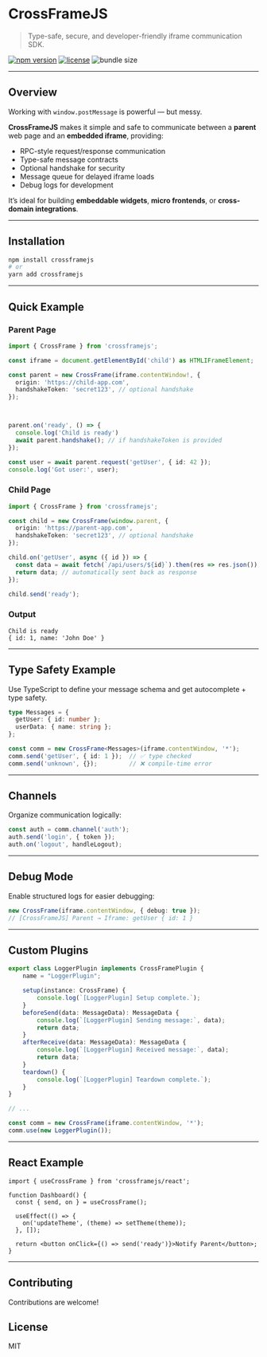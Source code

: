 # CrossFrameJS

> Type-safe, secure, and developer-friendly iframe communication SDK.

[![npm version](https://img.shields.io/npm/v/crossframejs.svg)](https://www.npmjs.com/package/crossframejs)
[![license](https://img.shields.io/npm/l/crossframejs)](LICENSE)
![bundle size](https://img.shields.io/bundlephobia/minzip/crossframejs)

---

## Overview

Working with `window.postMessage` is powerful — but messy.

**CrossFrameJS** makes it simple and safe to communicate between a **parent** web page and an **embedded iframe**, providing:

- RPC-style request/response communication  
- Type-safe message contracts  
- Optional handshake for security  
- Message queue for delayed iframe loads  
- Debug logs for development  

It’s ideal for building **embeddable widgets**, **micro frontends**, or **cross-domain integrations**.

---

## Installation

```bash
npm install crossframejs
# or
yarn add crossframejs
```

---


## Quick Example

### Parent Page

```typescript
import { CrossFrame } from 'crossframejs';

const iframe = document.getElementById('child') as HTMLIFrameElement;

const parent = new CrossFrame(iframe.contentWindow!, {
  origin: 'https://child-app.com',
  handshakeToken: 'secret123', // optional handshake
});



parent.on('ready', () => {
  console.log('Child is ready')
  await parent.handshake(); // if handshakeToken is provided
});

const user = await parent.request('getUser', { id: 42 });
console.log('Got user:', user);

```

### Child Page

```typescript
import { CrossFrame } from 'crossframejs';

const child = new CrossFrame(window.parent, {
  origin: 'https://parent-app.com',
  handshakeToken: 'secret123', // optional handshake
});

child.on('getUser', async ({ id }) => {
  const data = await fetch(`/api/users/${id}`).then(res => res.json());
  return data; // automatically sent back as response
});

child.send('ready');

```

### Output
```
Child is ready
{ id: 1, name: 'John Doe' }
```
---


## Type Safety Example
Use TypeScript to define your message schema and get autocomplete + type safety.

```typescript
type Messages = {
  getUser: { id: number };
  userData: { name: string };
};

const comm = new CrossFrame<Messages>(iframe.contentWindow, '*');
comm.send('getUser', { id: 1 });  // ✅ type checked
comm.send('unknown', {});         // ❌ compile-time error
```
---

## Channels
Organize communication logically:
```typescript
const auth = comm.channel('auth');
auth.send('login', { token });
auth.on('logout', handleLogout);
```
---

## Debug Mode

Enable structured logs for easier debugging:

```typescript
new CrossFrame(iframe.contentWindow, { debug: true });
// [CrossFrameJS] Parent → Iframe: getUser { id: 1 }
```
---

## Custom Plugins
```typescript
export class LoggerPlugin implements CrossFramePlugin {
    name = "LoggerPlugin";

    setup(instance: CrossFrame) {
        console.log(`[LoggerPlugin] Setup complete.`);
    }
    beforeSend(data: MessageData): MessageData {
        console.log(`[LoggerPlugin] Sending message:`, data);
        return data;
    }
    afterReceive(data: MessageData): MessageData {
        console.log(`[LoggerPlugin] Received message:`, data);
        return data;
    }
    teardown() {
        console.log(`[LoggerPlugin] Teardown complete.`);
    }
}

// ...

const comm = new CrossFrame(iframe.contentWindow, '*');
comm.use(new LoggerPlugin());

```
---

## React Example
```tsx
import { useCrossFrame } from 'crossframejs/react';

function Dashboard() {
  const { send, on } = useCrossFrame();

  useEffect(() => {
    on('updateTheme', (theme) => setTheme(theme));
  }, []);

  return <button onClick={() => send('ready')}>Notify Parent</button>;
}
```

---

## Contributing
Contributions are welcome!


## License
MIT

